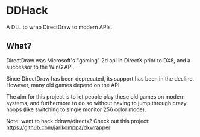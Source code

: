 # DDHack #
A DLL to wrap DirectDraw to modern APIs.

## What? ##

DirectDraw was Microsoft's "gaming" 2d api in DirectX prior to DX8, and a successor to the WinG API.

Since DirectDraw has been deprecated, its support has been in the decline. However, many old games depend on the API.

The aim for this project is to let people play these old games on modern systems, and furthermore to do so without having to jump through crazy hoops (like switching to single monitor 256 color mode).

Note: want to hack ddraw/directx? Check out this project: https://github.com/jarikomppa/dxwrapper